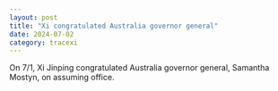 ```yaml
---
layout: post
title: "Xi congratulated Australia governor general"
date: 2024-07-02
category: tracexi
---
```


On 7/1, Xi Jinping congratulated Australia governor general, Samantha Mostyn, on assuming office.
